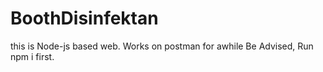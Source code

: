 # BoothDisinfektan
this is Node-js based web. Works on postman for awhile
Be Advised, Run npm i first.

